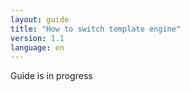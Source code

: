 ```yaml
---
layout: guide
title: "How to switch template engine"
version: 1.1
language: en
---
```


<div class="warning">
  <p>
    Guide is in progress
  </p>
</div>